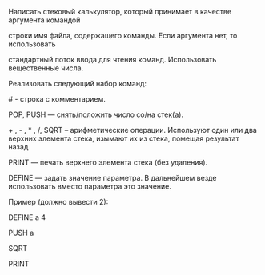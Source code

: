Написать стековый калькулятор, который принимает в качестве аргумента командой

строки имя файла, содержащего команды. Если аргумента нет, то использовать

стандартный поток ввода для чтения команд. Использовать вещественные числа.

Реализовать следующий набор команд:

 \# - строка с комментарием.
 
 POP, PUSH — снять/положить число со/на стек(а).
 
 \+ , - , * , /, SQRT – арифметические операции. Используют один или два верхних
элемента стека, изымают их из стека, помещая результат назад

 PRINT — печать верхнего элемента стека (без удаления).
 
 DEFINE — задать значение параметра. В дальнейшем везде использовать вместо
параметра это значение.

Пример (должно вывести 2):

DEFINE a 4

PUSH a

SQRT

PRINT
